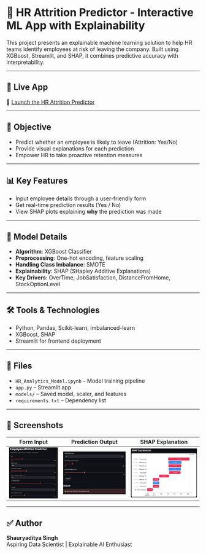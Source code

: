 # 💼 HR Attrition Predictor - Interactive ML App with Explainability

This project presents an explainable machine learning solution to help HR teams identify employees at risk of leaving the company. Built using XGBoost, Streamlit, and SHAP, it combines predictive accuracy with interpretability.

---

## 🚀 Live App  
🔗 [Launch the HR Attrition Predictor](https://hr-attrition-predictor-acme6nm34kgx8yvxz3yvvq.streamlit.app/)

---

## 🎯 Objective

- Predict whether an employee is likely to leave (Attrition: Yes/No)
- Provide visual explanations for each prediction
- Empower HR to take proactive retention measures

---

## 📊 Key Features

- Input employee details through a user-friendly form
- Get real-time prediction results (Yes / No)
- View SHAP plots explaining **why** the prediction was made

---

## 🧠 Model Details

- **Algorithm**: XGBoost Classifier  
- **Preprocessing**: One-hot encoding, feature scaling  
- **Handling Class Imbalance**: SMOTE  
- **Explainability**: SHAP (SHapley Additive Explanations)  
- **Key Drivers**: OverTime, JobSatisfaction, DistanceFromHome, StockOptionLevel

---

## 🛠️ Tools & Technologies

- Python, Pandas, Scikit-learn, Imbalanced-learn  
- XGBoost, SHAP  
- Streamlit for frontend deployment

---

## 📁 Files

- `HR_Analytics_Model.ipynb` – Model training pipeline  
- `app.py` – Streamlit app  
- `models/` – Saved model, scaler, and features  
- `requirements.txt` – Dependency list

---

## 📸 Screenshots

| Form Input | Prediction Output | SHAP Explanation |
|------------|-------------------|------------------|
| ![Form Input](assets/form-input.png) | ![Prediction](assets/prediction-result.png) | ![SHAP](assets/shab-plot.png) |

---

## ✅ Author  
**Shauryaditya Singh**  
Aspiring Data Scientist | Explainable AI Enthusiast

